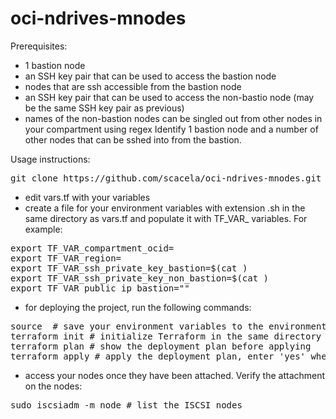 # oci-ndrives-mnodes

Prerequisites:
- 1 bastion node
- an SSH key pair that can be used to access the bastion node
- nodes that are ssh accessible from the bastion node
- an SSH key pair that can be used to access the non-bastio node (may be the same SSH key pair as previous)
- names of the non-bastion nodes can be singled out from other nodes in your compartment using regex
Identify 1 bastion node and a number of other nodes that can be sshed into from the bastion.

Usage instructions:
<pre>
git clone https://github.com/scacela/oci-ndrives-mnodes.git # get the project
</pre>
- edit vars.tf with your variables
- create a file for your environment variables with extension .sh in the same directory as vars.tf and populate it with TF\_VAR\_ variables. For example:
<pre>
export TF_VAR_compartment_ocid=<compartment ocid where non-bastion nodes exist and where block volume(s) will be deployed>
export TF_VAR_region=<region identifier of region where Terraform actions will be implemented>
export TF_VAR_ssh_private_key_bastion=$(cat <bastion node private ssh key>)
export TF_VAR_ssh_private_key_non_bastion=$(cat <non-bastion node private ssh key>)
export TF_VAR_public_ip_bastion="<bastion node public ip address>"
</pre>
- for deploying the project, run the following commands:
<pre>
source <path to your environment variables file> # save your environment variables to the environment in your CLI instance:
terraform init # initialize Terraform in the same directory as vars.tf
terraform plan # show the deployment plan before applying
terraform apply # apply the deployment plan, enter 'yes' when prompted
</pre>
- access your nodes once they have been attached. Verify the attachment on the nodes:
<pre>
sudo iscsiadm -m node # list the ISCSI nodes
</pre>
